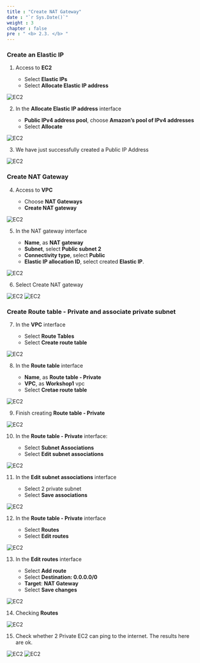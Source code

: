 ```yaml
---
title : "Create NAT Gateway"
date : "`r Sys.Date()`"
weight : 3
chapter : false
pre : " <b> 2.3. </b> "
---
```


### Create an Elastic IP

1. Access to **EC2**

    - Select **Elastic IPs**
    - Select **Allocate Elastic IP address**

![EC2](/images/203/001.png)

2. In the **Allocate Elastic IP address** interface

    - **Public IPv4 address pool**, choose **Amazon’s pool of IPv4 addresses**
    - Select **Allocate**

![EC2](/images/203/002.png)

3. We have just successfully created a Public IP Address

![EC2](/images/203/003.png)

### Create NAT Gateway

4. Access to **VPC**

    - Choose **NAT Gateways**
    - **Create NAT gateway**

![EC2](/images/203/004.png)

5. In the NAT gateway interface

    - **Name**, as **NAT gateway**
    - **Subnet**, select **Public subnet 2**
    - **Connectivity type**, select **Public**
    - **Elastic IP allocation ID**, select created **Elastic IP**.

![EC2](/images/203/005.png)

6. Select Create NAT gateway

![EC2](/images/203/006.png)
![EC2](/images/203/007.png)

### Create Route table - Private and associate private subnet

7. In the **VPC** interface

    - Select **Route Tables**
    - Select **Create route table**

![EC2](/images/203/008.png)

8. In the **Route table** interface

    - **Name**, as **Route table - Private**
    - **VPC**, as **Workshop1** vpc
    - Select **Cretae route table**

![EC2](/images/203/009.png)

9. Finish creating **Route table - Private**

![EC2](/images/203/010.png)

10. In the **Route table - Private** interface:

    - Select **Subnet Associations**
    - Select **Edit subnet associations**

![EC2](/images/203/011.png)

11. In the **Edit subnet associations** interface

    - Select 2 private subnet
    - Select **Save associations**

![EC2](/images/203/012.png)

12. In the **Route table - Private** interface

    - Select **Routes**
    - Select **Edit routes**

![EC2](/images/203/013.png)

13. In the **Edit routes** interface

    - Select **Add route**
    - Select **Destination: 0.0.0.0/0**
    - **Target**: **NAT Gateway**
    - Select **Save changes**

![EC2](/images/203/014.png)

14. Checking **Routes**

![EC2](/images/203/015.png)

15. Check whether 2 Private EC2 can ping to the internet. The results here are ok.

![EC2](/images/203/016.png)
![EC2](/images/203/017.png)
